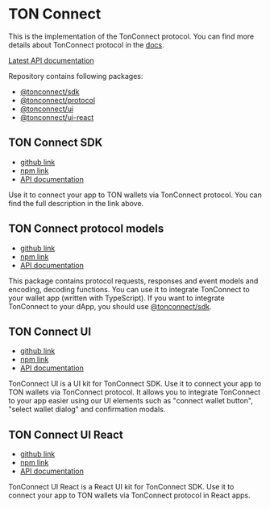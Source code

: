 # TON Connect

This is the implementation of the TonConnect protocol. You can find more details about TonConnect protocol in the [docs](https://docs.ton.org/develop/dapps/ton-connect/overview).

[Latest API documentation](https://ton-connect.github.io/sdk/)

Repository contains following packages:
- [@tonconnect/sdk](https://www.npmjs.com/package/@tonconnect/sdk)
- [@tonconnect/protocol](https://www.npmjs.com/package/@tonconnect/protocol)
- [@tonconnect/ui](https://www.npmjs.com/package/@tonconnect/ui)
- [@tonconnect/ui-react](https://www.npmjs.com/package/@tonconnect/ui-react)

## TON Connect SDK
- [github link](https://github.com/ton-connect/sdk/tree/main/packages/sdk)
- [npm link](https://www.npmjs.com/package/@tonconnect/sdk)
- [API documentation](https://ton-connect.github.io/sdk/modules/_tonconnect_sdk.html)

Use it to connect your app to TON wallets via TonConnect protocol.
You can find the full description in the link above.

## TON Connect protocol models
- [github link](https://github.com/ton-connect/sdk/tree/main/packages/protocol)
- [npm link](https://www.npmjs.com/package/@tonconnect/protocol)
- [API documentation](https://ton-connect.github.io/sdk/modules/_tonconnect_protocol.html)

This package contains protocol requests, responses and event models and encoding, decoding functions.
You can use it to integrate TonConnect to your wallet app (written with TypeScript).
If you want to integrate TonConnect to your dApp, you should use [@tonconnect/sdk](https://www.npmjs.com/package/@tonconnect/sdk).

## TON Connect UI
- [github link](https://github.com/ton-connect/sdk/tree/main/packages/ui)
- [npm link](https://www.npmjs.com/package/@tonconnect/ui)
- [API documentation](https://ton-connect.github.io/sdk/modules/_tonconnect_ui.html)


TonConnect UI is a UI kit for TonConnect SDK. Use it to connect your app to TON wallets via TonConnect protocol.
It allows you to integrate TonConnect to your app easier using our UI elements such as "connect wallet button", "select wallet dialog" and confirmation modals.

## TON Connect UI React
- [github link](https://github.com/ton-connect/sdk/tree/main/packages/ui-react)
- [npm link](https://www.npmjs.com/package/@tonconnect/ui-react)
- [API documentation](https://ton-connect.github.io/sdk/modules/_tonconnect_ui_react.html)


TonConnect UI React is a React UI kit for TonConnect SDK. Use it to connect your app to TON wallets via TonConnect protocol in React apps.
